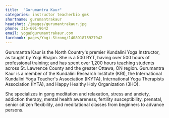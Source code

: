```yaml
---
title:  "Gurumantra Kaur"
categories: instructor teacherbio gmk
shortname: gurumantrakaur
headshot: /images/gurumantrakaur.jpg
phone: 315-601-9642
email: yoga@gurumantrakaur.com
facebook: pages/Yogi-Strong/140891875927942
---
```

Gurumantra Kaur is the North Country's premier Kundalini Yoga Instructor, as taught by Yogi Bhajan.
She is a 500 RYT, having over 500 hours of professional training; and has spent over 1,200 hours
teaching students across St. Lawrence County and the greater Ottawa, ON region. Gurumantra Kaur is
a member of the Kundalini Research Institute (KRI), the International Kundalini Yoga Teacher's Association (IKYTA), International Yoga Therapists Association (IYTA), and Happy Healthy Holy Organization (3HO).

She specializes in gong meditation and relaxation, stress and anxiety, addiction therapy, mental health awareness, fertility susceptibility, prenatal, senior citizen flexibility, and meditational classes from beginners to advance persons.
